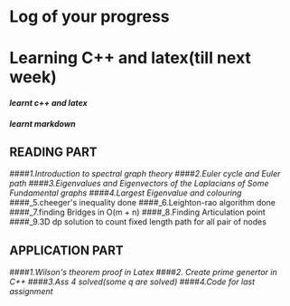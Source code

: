 # Log of your progress
# Learning C++ and latex(till next week)
 #### _learnt c++ and latex_
#### _learnt markdown_
 
 ## READING PART
####_1.Introduction to spectral graph theory_
####_2.Euler cycle and Euler path_
####_3.Eigenvalues and Eigenvectors of the Laplacians of Some Fundamental graphs_
####_4.Largest Eigenvalue and colouring_
####_5.cheeger's inequality done
####_6.Leighton-rao algorithm done
####_7.finding Bridges in O(m + n)
####_8.Finding Articulation point
####_9.3D dp solution to count fixed length path for all pair of nodes

 ## APPLICATION PART
####_1.Wilson's theorem proof in Latex_
####_2. Create prime genertor in C++_
####_3.Ass 4 solved(some q are solved)_
####_4.Code for last assignment_

